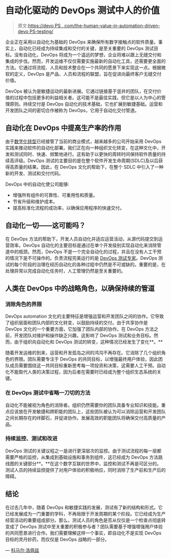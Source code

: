 # 自动化驱动的 DevOps 测试中人的价值

> 原文:[https://devo PS . com/the-human-value-in-automation-driven-devo PS-testing/](https://devops.com/the-human-value-in-automation-driven-devops-testing/)

企业正在采用以自动化为基础的 DevOps 来确保所有数字接触点的软件质量。事实上，自动化已经成为持续集成和交付的关键，是至关重要的 DevOps 测试目标。没有自动化，DevOps 将成为一个遥远的梦想，企业将难以跟上无缝交付和集成的步伐。然而，开发运维不仅仅需要实施最新的自动化工具，还需要更全面的方法。它通过将流程、人员和技术整合在一个共同的愿景下来实现这一点。根据微软的定义，DevOps 是产品、人员和流程的联盟，旨在促进向最终客户无缝交付价值。

DevOps 被认为是敏捷运动的最新进展。它通过链接基于竖井的团队，在交付价值的过程中包括更多的利益相关者。这可能不是最佳实践，但它是以人为中心的管理原则。持续交付是 DevOps 自动化的技术基础，它也扩展到敏捷基础。运营和开发团队之间的密切合作被称为 DevOps，它用于自动化交付管道。

## **自动化在 DevOps 中提高生产率的作用**

由于[数字化转型](https://devops.com/successful-digital-transformation-starts-with-developers/)已经接管了当前的商业模式，越来越多的公司开始采用 DevOps 实践来推动软件的自动化部署。我们正在向一种组织文化转变，在这种文化中，开发和测试同时、快速、频繁地进行。这有助于以更快的周转时间保持软件质量的持续高评级。DevOps 测试的主要目的是在整个软件开发生命周期(SDLC)及以后获得高质量的结果。因此，在 DevOps 文化的帮助下，在整个 SDLC 中引入了一种新的开发、测试和交付代码。

DevOps 中的自动化使公司能够:

*   增强所有组件的可靠性、可重用性和质量。
*   节省升级和维护成本。
*   提高标准化流程的成功率，以确保应用程序的快速交付。

## 自动化一切——这可能吗？

在 DevOps 方法的帮助下，开发人员自动化并适应运营活动，从源代码提交到运营效率。DevOps 自动化的主要目标是通过在单个开发级别实现自动化来消除管道中的瓶颈。然而，DevOps 不是一个完全自动化的过程，并且在没有人工干预的情况下是不可操作的。负责流程完美运行的是 [DevOps 测试专家](https://www.cigniti.com/devops-testing/)。DevOps 测试的每个阶段的治理在经历自动化的各种过程中仍然是不可或缺的。重要的是，在处理异常以完成自动化任务时，人工管理仍然是至关重要的。

## **人类在 DevOps 中的战略角色，以确保持续的管道**

### 消除角色的界限

DevOps automation 文化的主要特征是增强运营和开发团队之间的协作。它导致了组织层面和团队内部的文化转变，以鼓励持续的交付。由于共享协作是 DevOps 文化的一个重要方面，它加强了团队内部的协作。在 DevOps 方法之前，开发团队对维护和操作缺乏兴趣，这影响了 DevOps 测试和业务目标。然而，由于组织向自动化和 DevOps 测试的转变，这种情况已经发生了变化**。**

随着开发运维的到来，运营和开发孤岛之间的鸿沟不再存在。它消除了几个组织角色的界限。团队需要专注于 DevOps 的共同目标，以增强最终用户体验，因此团队成员需要围绕这一共同目标重新思考每一项投资和决策，这需要人工干预。自动化不能取代人类的决策过程，因为后者在需要时已经成为整个组织生态系统的关键。

### 在 DevOps 测试中省略一刀切的方法

自动化不能被视为角色的消除者。组织仍然需要你的团队具备专业知识和技能。重点应该放在开发敏捷和跨职能的团队上，这些团队被认为可以消除运营和开发团队之间长期存在的绊脚石，并促进协作。发展高效的职能团队将确保交付高质量的产品。

### 持续监控、测试和改进

DevOps 测试的关键议程之一是进行更深层次的监控。由于测试流程的每一层都需要严格的监控，从集成到基础设施和事务到组件，这已经成为 DevOps 方法路线图的关键部分**。**在这个数字互联的世界中，监控和测试不再是可区分的。测试人员的持续监控提供了对用户体验的积极响应，同时消除了生产前和生产后的障碍。

## **结论**

在过去几年中，随着 DevOps 和敏捷实践的发展，测试有了新的结构和形式。它已经发展成为一门重要的学科，不再局限于开发周期的某个阶段。它已经成为生产经营活动的重要组成部分。那么，测试人员的角色是否从仅仅是一个检查点彻底转变成了 DevOps 测试中至关重要的积极参与者？团队需要基于增强增强用户体验的共同愿景进行合作。我们需要理解这样一个事实，即自动化不是实现 DevOps 目标的灵丹妙药，而仅仅是 DevOps 战略的一部分。

— [科马尔·洛佩兹](https://devops.com/author/komal-lopez/)
